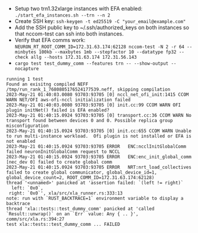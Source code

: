- Setup two trn1.32xlarge instances with EFA enabled: `./start_efa_instances.sh --trn --n 2`
- Create SSH key: `ssh-keygen -t ed25519 -C "your_email@example.com"`
- Add the SSH public key to ~/.ssh/authorized_keys on both instances so that nccom-test can ssh into both instances.
- Verify that EFA comms work: `NEURON_RT_ROOT_COMM_ID=172.31.63.174:62128 nccom-test -N 2 -r 64 --minbytes 100kb --maxbytes 1mb --stepfactor 10 --datatype fp32 --check allg --hosts 172.31.63.174 172.31.56.143`
- `cargo test test_dummy_comm --features trn -- --show-output --nocapture`
```
running 1 test
Found an exisitng compiled NEFF /tmp/run_rank_1_7680805176524177539.neff, skipping compilation
2023-May-21 01:40:03.0080 93703:93705 [0] nccl_net_ofi_init:1415 CCOM WARN NET/OFI aws-ofi-nccl initialization failed
2023-May-21 01:40:03.0080 93703:93705 [0] init.cc:99 CCOM WARN OFI plugin initNet() failed is EFA enabled?
2023-May-21 01:40:15.0924 93703:93705 [0] transport.cc:36 CCOM WARN No transport found between devices 0 and 0. Possible replica group misconfiguration
2023-May-21 01:40:15.0924 93703:93705 [0] init.cc:655 CCOM WARN Unable to run multi-instance workload.  Ofi plugin is not installed or EFA is not enabled
2023-May-21 01:40:15.0924 93703:93705 ERROR   ENC:ncclInitGlobalComm                      failed neuronInitGlobalComm request to NCCL
2023-May-21 01:40:15.0924 93703:93705 ERROR   ENC:enc_init_global_comm                    [nec_dev 0] failed to create global comm
2023-May-21 01:40:15.0924 93703:93705 ERROR   NRT:nrt_load_collectives                    failed to create global communicator, global_device_id=1, global_device_count=2, ROOT_COMM_ID=172.31.63.174:62128)
thread '<unnamed>' panicked at 'assertion failed: `(left != right)`
  left: `0x0`,
 right: `0x0`', xla/src/xla_runner.rs:333:13
note: run with `RUST_BACKTRACE=1` environment variable to display a backtrace
thread 'xla::tests::test_dummy_comm' panicked at 'called `Result::unwrap()` on an `Err` value: Any { .. }', comm/src/xla.rs:394:27
test xla::tests::test_dummy_comm ... FAILED
```
